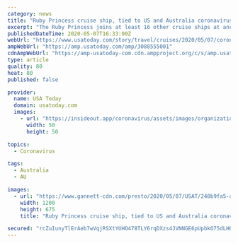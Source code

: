 ```yaml
---
category: news
title: "Ruby Princess cruise ship, tied to US and Australia coronavirus deaths, waits to disembark more crew"
excerpt: "The Ruby Princess joins at least 16 other cruise ships at anchor waiting for their more than 5,000 Filipino crew members to be tested for the coronavirus before disembarking. Coast guard spokesman Armand Balilo said 214 Filipino crew members on the Ruby Princess will be tested but may have to wait behind those from other ships."
publishedDateTime: 2020-05-07T16:33:00Z
webUrl: "https://www.usatoday.com/story/travel/cruises/2020/05/07/coronavirus-us-deaths-ruby-princess-cruise-ship-waits-disembark-crew/3088555001/"
ampWebUrl: "https://amp.usatoday.com/amp/3088555001"
cdnAmpWebUrl: "https://amp-usatoday-com.cdn.ampproject.org/c/s/amp.usatoday.com/amp/3088555001"
type: article
quality: 80
heat: 80
published: false

provider:
  name: USA Today
  domain: usatoday.com
  images:
    - url: "https://insideout.app/coronavirus/assets/images/organizations/usatoday.com-50x50.jpg"
      width: 50
      height: 50

topics:
  - Coronavirus

tags:
  - Australia
  - AU

images:
  - url: "https://www.gannett-cdn.com/presto/2020/05/07/USAT/248b9fa5-aebe-40bf-bcbc-e5b116270904-AP20128156194507.jpg?auto=webp&crop=3492,1964,x0,y0&format=pjpg&width=1200"
    width: 1200
    height: 675
    title: "Ruby Princess cruise ship, tied to US and Australia coronavirus deaths, waits to disembark more crew"

secured: "rcZuIunyTlErAeb7wVqjRSXtYUHO478TLY6rqDXzs4JVNNGE6pUpbkO75dLHQYaa0bcw/hQrn1NczQGpkpiffnJALCOLTgyUit4hMEihVLJNBf7MvMpNDnowyjyAwq86YbWLWLVJSn2zyP2g0Xz0d6QNqr1AdTsgCVCThidexf64297t8/SFE+KaAou37covIyfv/f80SlC9sd7eJrqVnX54XNIB96twDfvRpBPJ0IXY7z/BKn6zTao6ReFXDtXJIutsJq3gJv+wvo4784ee65AxLGx4YqN9A8Bb/afVmSGkgPcG0AHd8AU7x5I5mHzvUFK31MCpKyObYLxlCE96q26R211DGOfQvaeCox4RFuvR8uN969KLOQs1p5zYzKXfLuGGBLjXkLmPJobzar3R4UB8gvtu7VYQ4Eg4N/JrQdINLm7nbOrDLMM3iJMLI+DdTGBAaC8jyZdYeszrI0vKDTGfefmMDVU0AwBvWLaGWv0=;2avMltBCf9fyiDc8RPMshA=="
---
```


